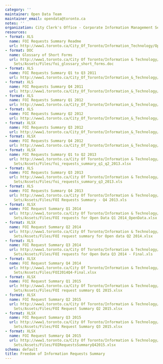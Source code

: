 ```yaml
---
category: ''
maintainer: Open Data Team
maintainer_email: opendata@toronto.ca
notes: ''
organization: City Clerk's Office - Corporate Information Management Services
resources:
- format: XLS
  name: FOI Requests Summary Readme
  url: http://www1.toronto.ca/City_Of_Toronto/Information_Technology/Open_Data/Data_Sets/Assets/Files/FOI_Requests_Summary_Readme.xls
- format: DOC
  name: Glossary of Short Forms
  url: http://www1.toronto.ca/City Of Toronto/Information & Technology/Open Data/Data
    Sets/Assets/Files/foi_glossary_short_forms.doc
- format: XLS
  name: FOI Requests Summary Q1 to Q3 2011
  url: http://www1.toronto.ca/City_Of_Toronto/Information_&_Technology/Open_Data/Data_Sets/Assets/Files/FOIRequestsSummaryQ1toQ32011.xls
- format: XLS
  name: FOI Requests Summary Q4 2011
  url: http://www1.toronto.ca/City_Of_Toronto/Information_&_Technology/Open_Data/Data_Sets/Assets/Files/FOIRequestsSummaryQ42011.xls
- format: XLS
  name: FOI Requests Summary Q1 2012
  url: http://www1.toronto.ca/City_Of_Toronto/Information_&_Technology/Open_Data/Data_Sets/Assets/Files/FOIiRequestsSummaryQ12012.xls
- format: XLS
  name: FOI Requests Summary Q2 2012
  url: http://www1.toronto.ca/City_Of_Toronto/Information_&_Technology/Open_Data/Data_Sets/Assets/Files/FOIRequestsSummaryQ22012.xls
- format: XLSX
  name: FOI Requests Summary Q3 2012
  url: http://www1.toronto.ca/City_Of_Toronto/Information_&_Technology/Open_Data/Data_Sets/Assets/Files/FOIRequestsSummaryQ32012.xlsx
- format: XLSX
  name: FOI Requests Summary Q4 2012
  url: http://www1.toronto.ca/City_Of_Toronto/Information_&_Technology/Open_Data/Data_Sets/Assets/Files/FOIRequestsSummaryQ42012.xlsx
- format: XLSX
  name: FOI Requests Summary Q1 to Q2 2013
  url: http://www1.toronto.ca/City Of Toronto/Information & Technology/Open Data/Data
    Sets/Assets/Files/foi_requests_summary_q1_q2_2013.xlsx
- format: XLS
  name: FOI Requests Summary Q3 2013
  url: http://www1.toronto.ca/City Of Toronto/Information & Technology/Open Data/Data
    Sets/Assets/Files/foi_requests_summary_q3_2013.xls
- format: XLS
  name: FOI Requests Summary Q4 2013
  url: http://www1.toronto.ca/City Of Toronto/Information & Technology/Open Data/Data
    Sets/Assets/Files/FOI Requests Summary - Q4 2013.xls
- format: XLSX
  name: FOI Request Summary Q1 2014
  url: http://www1.toronto.ca/City Of Toronto/Information & Technology/Open Data/Data
    Sets/Assets/Files/FOI requests for Open Data Q1 2014_OpenData.xlsx
- format: XLSX
  name: FOI Request Summary Q2 2014
  url: http://www1.toronto.ca/City Of Toronto/Information & Technology/Open Data/Data
    Sets/Assets/Files/FOI request summary for Open data Q2 2014.xlsx
- format: XLS
  name: FOI Request Summary Q3 2014
  url: http://www1.toronto.ca/City Of Toronto/Information & Technology/Open Data/Data
    Sets/Assets/Files/FOI requests for Open Data Q3 2014 - Final.xls
- format: XLSX
  name: FOI Request Summary Q4 2014
  url: http://www1.toronto.ca/City Of Toronto/Information & Technology/Open Data/Data
    Sets/Assets/Files/FOI2014Q4-Final.xlsx
- format: XLSX
  name: FOI Request Summary Q1 2015
  url: http://www1.toronto.ca/City Of Toronto/Information & Technology/Open Data/Data
    Sets/Assets/Files/FOI request summary Q1 2015.xlsx
- format: XLSX
  name: FOI Request Summary Q2 2015
  url: http://www1.toronto.ca/City Of Toronto/Information & Technology/Open Data/Data
    Sets/Assets/Files/FOI Request Summary Q2 2015.xlsx
- format: XLSX
  name: FOI Request Summary Q3 2015
  url: http://www1.toronto.ca/City Of Toronto/Information & Technology/Open Data/Data
    Sets/Assets/Files/FOI Request Summary Q3 2015.xlsx
- format: XLSX
  name: FOI Request Summary Q4 2015
  url: http://www1.toronto.ca/City Of Toronto/Information & Technology/Open Data/Data
    Sets/Assets/Files/FOIRequestsSummaryQ42015.xlsx
schema: default
title: Freedom of Information Requests Summary
---
```

